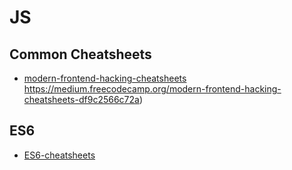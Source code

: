 # JS

## Common Cheatsheets

- [modern-frontend-hacking-cheatsheets]()
https://medium.freecodecamp.org/modern-frontend-hacking-cheatsheets-df9c2566c72a)

## ES6

- [ES6-cheatsheets](https://devhints.io/es6)